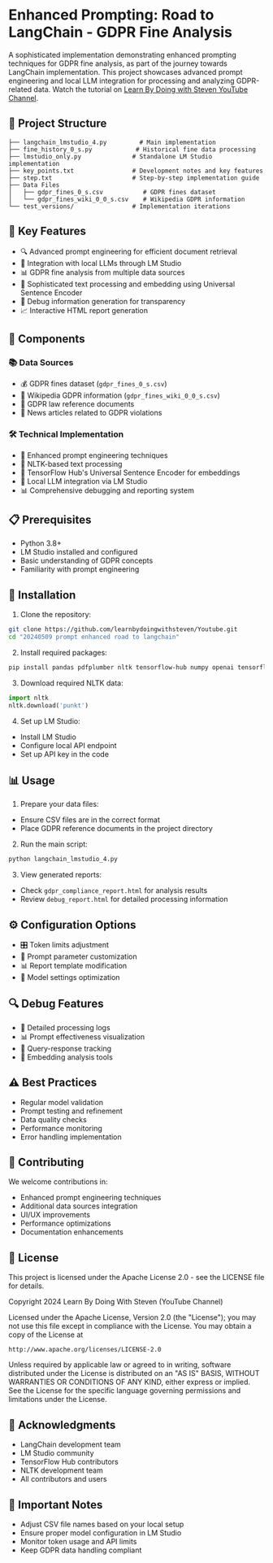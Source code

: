 # Enhanced Prompting: Road to LangChain - GDPR Fine Analysis

A sophisticated implementation demonstrating enhanced prompting techniques for GDPR fine analysis, as part of the journey towards LangChain implementation. This project showcases advanced prompt engineering and local LLM integration for processing and analyzing GDPR-related data. Watch the tutorial on [Learn By Doing with Steven YouTube Channel](https://youtu.be/Rv3WNMkvWWY).

## 📁 Project Structure
```
├── langchain_lmstudio_4.py         # Main implementation
├── fine_history_0_s.py            # Historical fine data processing
├── lmstudio_only.py              # Standalone LM Studio implementation
├── key_points.txt                # Development notes and key features
├── step.txt                      # Step-by-step implementation guide
├── Data Files
│   ├── gdpr_fines_0_s.csv           # GDPR fines dataset
│   └── gdpr_fines_wiki_0_0_s.csv    # Wikipedia GDPR information
└── test_versions/                # Implementation iterations
```

## 🌟 Key Features
- 🔍 Advanced prompt engineering for efficient document retrieval
- 🤖 Integration with local LLMs through LM Studio
- 📊 GDPR fine analysis from multiple data sources
- 🧮 Sophisticated text processing and embedding using Universal Sentence Encoder
- 🐛 Debug information generation for transparency
- 📈 Interactive HTML report generation

## 🔧 Components

### 📚 Data Sources
- 💰 GDPR fines dataset (`gdpr_fines_0_s.csv`)
- 📖 Wikipedia GDPR information (`gdpr_fines_wiki_0_0_s.csv`)
- 📜 GDPR law reference documents
- 📰 News articles related to GDPR violations

### 🛠️ Technical Implementation
- 🎯 Enhanced prompt engineering techniques
- 📝 NLTK-based text processing
- 🧠 TensorFlow Hub's Universal Sentence Encoder for embeddings
- 🤖 Local LLM integration via LM Studio
- 📊 Comprehensive debugging and reporting system

## 📋 Prerequisites
- Python 3.8+
- LM Studio installed and configured
- Basic understanding of GDPR concepts
- Familiarity with prompt engineering

## 🚀 Installation

1. Clone the repository:
```bash
git clone https://github.com/learnbydoingwithsteven/Youtube.git
cd "20240509 prompt enhanced road to langchain"
```

2. Install required packages:
```bash
pip install pandas pdfplumber nltk tensorflow-hub numpy openai tensorflow
```

3. Download required NLTK data:
```python
import nltk
nltk.download('punkt')
```

4. Set up LM Studio:
- Install LM Studio
- Configure local API endpoint
- Set up API key in the code

## 📊 Usage

1. Prepare your data files:
- Ensure CSV files are in the correct format
- Place GDPR reference documents in the project directory

2. Run the main script:
```bash
python langchain_lmstudio_4.py
```

3. View generated reports:
- Check `gdpr_compliance_report.html` for analysis results
- Review `debug_report.html` for detailed processing information

## ⚙️ Configuration Options
- 🎛️ Token limits adjustment
- 🎯 Prompt parameter customization
- 📊 Report template modification
- 🔧 Model settings optimization

## 🔍 Debug Features
- 📝 Detailed processing logs
- 📊 Prompt effectiveness visualization
- 🔄 Query-response tracking
- 🧮 Embedding analysis tools

## ⚠️ Best Practices
- Regular model validation
- Prompt testing and refinement
- Data quality checks
- Performance monitoring
- Error handling implementation

## 🤝 Contributing
We welcome contributions in:
- Enhanced prompt engineering techniques
- Additional data sources integration
- UI/UX improvements
- Performance optimizations
- Documentation enhancements

## 📜 License
This project is licensed under the Apache License 2.0 - see the LICENSE file for details.

Copyright 2024 Learn By Doing With Steven (YouTube Channel)

Licensed under the Apache License, Version 2.0 (the "License");
you may not use this file except in compliance with the License.
You may obtain a copy of the License at

    http://www.apache.org/licenses/LICENSE-2.0

Unless required by applicable law or agreed to in writing, software
distributed under the License is distributed on an "AS IS" BASIS,
WITHOUT WARRANTIES OR CONDITIONS OF ANY KIND, either express or implied.
See the License for the specific language governing permissions and
limitations under the License.

## 🙏 Acknowledgments
- LangChain development team
- LM Studio community
- TensorFlow Hub contributors
- NLTK development team
- All contributors and users

## 📌 Important Notes
- Adjust CSV file names based on your local setup
- Ensure proper model configuration in LM Studio
- Monitor token usage and API limits
- Keep GDPR data handling compliant
